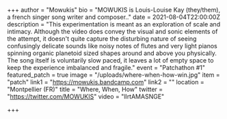 +++
author = "Mowukis"
bio = "MOWUKIS is Louis-Louise Kay (they/them), a french singer song writer and composer.."
date = 2021-08-04T22:00:00Z
description = "This experimentation is meant as an exploration of scale and intimacy. Although the video does convey the visual and sonic elements of the attempt, it doesn't quite capture the disturbing nature of seeing confusingly delicate sounds like noisy notes of flutes and very light pianos spinning organic planetoid sized shapes around and above you physically. The song itself is voluntarily slow paced, it leaves a lot of empty space to keep the experience imbalanced and fragile."
event = "Patchathon #1"
featured_patch = true
image = "/uploads/where-when-how-win.jpg"
item = "patch"
link1 = "https://mowukis.bandcamp.com"
link2 = ""
location = "Montpellier (FR)"
title = "Where, When, How"
twitter = "https://twitter.com/MOWUKIS"
video = "lIrtAMASNGE"

+++
